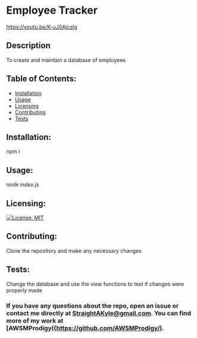 # Employee Tracker

https://youtu.be/K-uJ0AjcsIg


## Description
To create and maintain a database of employees
## Table of Contents:
* [Installation](#installation)
* [Usage](#usage)
* [Licensing](#licensing)
* [Contributing](#contributing)
* [Tests](#tests)

## Installation:
npm i

## Usage:
node index.js

## Licensing:
[![License: MIT](https://img.shields.io/badge/License-MIT-yellow.svg)](https://opensource.org/licenses/MIT)

## Contributing:
Clone the repository and make any necessary changes

## Tests:
Change the database and use the view functions to test if changes were properly made

### If you have any questions about the repo, open an issue or contact me directly at StraightAKyle@gmail.com. You can find more of my work at [AWSMProdigy((https://github.com/AWSMProdigy/).
